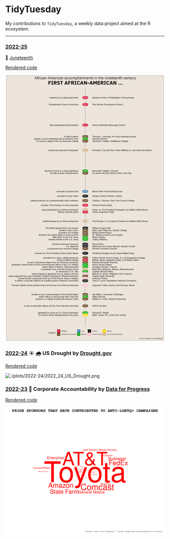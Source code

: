 # TidyTuesday

My contributions to `TidyTuesday`, a weekly data project aimed at the R ecosystem. 

***

### [2022-25](https://github.com/mvbloois/tidytuesday/tree/main/plots/2022-25)
🥇 [Juneteenth](https://isabella-b.com/blog/juneteenth-2020/)

[Rendered code](https://htmlpreview.github.io/?https://github.com/mvbloois/tidytuesday/blob/main/R/2022-25_juneteenth.html)

![./plots/2022-25/2022-25_Juneteenth.png](https://raw.githubusercontent.com/mvbloois/tidytuesday/main/plots/2022-25/2022-25_Juneteenth.png)

### [2022-24](https://github.com/mvbloois/tidytuesday/tree/main/plots/2022-24) ☀️ 🌧️ US Drought by [Drought.gov](https://www.drought.gov)

[Rendered code](https://htmlpreview.github.io/?https://github.com/mvbloois/tidytuesday/blob/main/R/2022-24_us_drought.html)

![./plots/2022-24/2022_24_US_Drought.png](https://raw.githubusercontent.com/mvbloois/tidytuesday/main/plots/2022-24/2022_24_US_Drought.png)


### [2022-23](https://github.com/mvbloois/tidytuesday/tree/main/plots/2022-23) 🌈  Corporate Accountability by [Data for Progress](https://www.dataforprogress.org)

[Rendered code](https://htmlpreview.github.io/?https://github.com/mvbloois/tidytuesday/blob/main/R/2022-23_pride_corporate_accountability_project.html)

![./plots/2022-23/2022_23_Pride_Corporate.png](https://raw.githubusercontent.com/mvbloois/tidytuesday/main/plots/2022-23/2022_23_Pride_Corporate.png)

